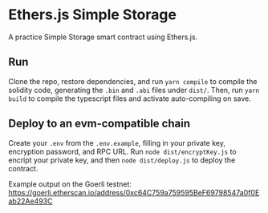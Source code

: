 # Ethers.js Simple Storage

A practice Simple Storage smart contract using Ethers.js.

## Run

Clone the repo, restore dependencies, and run `yarn compile` to compile the solidity code, generating the `.bin` and `.abi` files under `dist/`. Then, run `yarn build` to compile the typescript files and activate auto-compiling on save.

## Deploy to an evm-compatible chain

Create your `.env` from the `.env.example`, filling in your private key, encryption password, and RPC URL. Run `node dist/encryptKey.js` to encript your private key, and then `node dist/deploy.js` to deploy the contract.

Example output on the Goerli testnet: https://goerli.etherscan.io/address/0xc64C759a759595BeF69798547a0f0Eab22Ae493C
